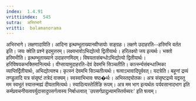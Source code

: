 ```yaml
---
index:  1.4.91
vrittiindex:  545
sutra:  अभिरभागे
vritti:  balamanorama 
---
```


अभिरभागे। लक्षणादाविति। आदिना इत्थम्भूताख्यानवीप्सयोः सङ्ग्रहः। लक्षणे उदाहरति--हरिमभि वर्तत इति। जयः क्वेति प्रश्ने इदमुत्तरम्। लक्ष्यभावोऽभिद्योत्यो द्वितीयार्थः। हरिलक्ष्यो जय इत्यर्थः। भक्तो हरिमभीति। इत्थम्भूताख्याने उदाहरणमिदम्। विषयतासंबन्धोऽभिद्योत्यो द्वितीयार्थः। हरिविषयकभक्तिमानित्यर्थः। वीप्सायामुदाहरति-देवं देवमभि सिञ्चतीति। कार्त्स्न्यसंबन्धात्मिका व्याप्तिर्द्वितीयार्थः, अभिद्योत्यश्च। कृत्स्नं देवमभि सिञ्चतीत्यर्थः। षत्वाऽभावादिपूर्ववत्। यदत्रेति। बहूनां द्रव्यं तण्डुलादि यत्र संसृष्टं तत्रेदं वाक्यम्। स्वस्वाभिभावः षष्ठ�र्थः। अभिस्तद्द्योतकः। अत्र संसृष्टद्रव्ये यद्वस्तु मम स्वभूतं स्यात्तन्मह्यं दीयतामित्यर्थः। स्यादित्यस्तेर्लिङि रूपम्। अत्र मम भाग इत्यर्थतः पर्यवसानादभाग इति कर्मप्रवचनीयत्वपर्युदासादुपसर्गत्वस्य निर्बाधत्वात् `उपसर्गप्रादुभ्र्यामस्तिर्यच्परः' इति षत्वम्। 

